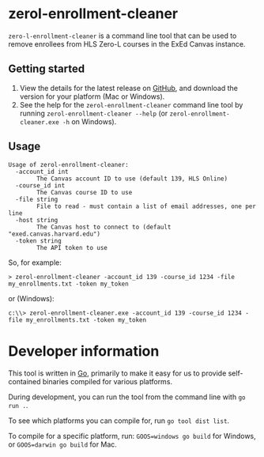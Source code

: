 # zerol-enrollment-cleaner

`zero-l-enrollment-cleaner` is a command line tool that can be used to remove enrollees from HLS Zero-L courses in the ExEd Canvas instance.

## Getting started

1. View the details for the latest release on [GitHub](https://github.com/Harvard-University-iCommons/zerol-enrollment-cleaner/releases/latest), and download the version for your platform (Mac or Windows).
2. See the help for the `zerol-enrollment-cleaner` command line tool by running `zerol-enrollment-cleaner --help` (or `zerol-enrollment-cleaner.exe -h` on Windows).

## Usage

```
Usage of zerol-enrollment-cleaner:
  -account_id int
        The Canvas account ID to use (default 139, HLS Online)
  -course_id int
        The Canvas course ID to use
  -file string
        File to read - must contain a list of email addresses, one per line
  -host string
        The Canvas host to connect to (default "exed.canvas.harvard.edu")
  -token string
        The API token to use
```

So, for example:

```
> zerol-enrollment-cleaner -account_id 139 -course_id 1234 -file my_enrollments.txt -token my_token
```
or (Windows):
```
c:\\> zerol-enrollment-cleaner.exe -account_id 139 -course_id 1234 -file my_enrollments.txt -token my_token
```

# Developer information

This tool is written in [Go](https://golang.org), primarily to make it easy for us to provide self-contained binaries compiled for various platforms.

During development, you can run the tool from the command line with `go run .`.

To see which platforms you can compile for, run `go tool dist list`.

To compile for a specific platform, run:
`GOOS=windows go build` for Windows, or
`GOOS=darwin go build` for Mac.
